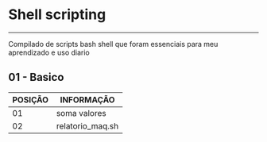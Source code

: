 # Shell scripting
----------------------------------------------------------------------------------------------
Compilado de scripts bash shell que foram essenciais para meu aprendizado e uso diario


01 - Basico
---------------------------------------------

POSIÇÃO|INFORMAÇÃO
--------- | ------
01 | soma valores
02 | relatorio_maq.sh

